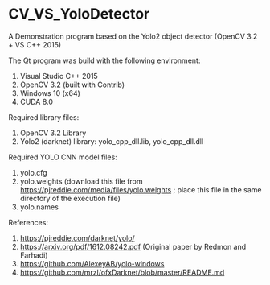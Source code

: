 # CV_VS_YoloDetector
A Demonstration program based on the Yolo2 object detector (OpenCV 3.2 + VS C++ 2015)

The Qt program was build with the following environment:

1. Visual Studio C++ 2015
2. OpenCV 3.2 (built with Contrib)
3. Windows 10 (x64)
4. CUDA 8.0

Required library files:

1. OpenCV 3.2 Library
2. Yolo2 (darknet) library: yolo_cpp_dll.lib, yolo_cpp_dll.dll

Required YOLO CNN model files:

1. yolo.cfg
2. yolo.weights (download this file from https://pjreddie.com/media/files/yolo.weights ; place this file in the same directory of the execution file) 
3. yolo.names

References:

1. https://pjreddie.com/darknet/yolo/
2. https://arxiv.org/pdf/1612.08242.pdf (Original paper by Redmon and Farhadi)
3. https://github.com/AlexeyAB/yolo-windows
4. https://github.com/mrzl/ofxDarknet/blob/master/README.md
